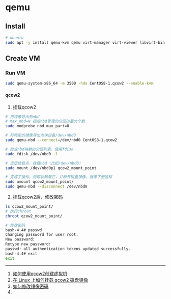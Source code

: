 # qemu

## Install
```bash
# ubuntu
sudo apt -y install qemu-kvm qemu virt-manager virt-viewer libvirt-bin
```

## Create VM

### Run VM
```bash
sudo qemu-system-x86_64 -m 3500 -hda CentOS8-1.qcow2 --enable-kvm
```

#### qcow2
1. 挂载qcow2
```bash
# 把镜像导出到nbd
# max_nbd=N 指定nbd管理的分区的最大个数
sudo modprobe nbd max_part=8

# 将特定的镜像导出为块设备/dev/nbd0
sudo qemu-nbd --connect=/dev/nbd0 CentOS8-1.qcow2

# 检查nbd映射的分区列表，使用fdisk
sudo fdisk /dev/nbd0 -l

# 选定挂载点，挂载nbd（比如/dev/nbd0）
sudo mount /dev/nbd0p1 qcow2_mount_point

# 完成了操作，则可以卸载它，并断开磁盘镜像，就像下面这样
sudo umount qcow2_mount_point/
sudo qemu-nbd --disconnect /dev/nbd0 
```

2. 挂载qcow2后，修改密码
```bash
ls qcow2_mount_point/
# 执行chroot
chroot qcow2_mount_point/

# 修改密码
bash-4.4# passwd 
Changing password for user root.
New password: 
Retype new password: 
passwd: all authentication tokens updated successfully.
bash-4.4# exit
exit
```

---

1. [如何使用qcow2创建虚拟机](https://www.jianshu.com/p/aa3fc4c300fe)
2. [在 Linux 上如何挂载 qcow2 磁盘镜像](https://www.jianshu.com/p/6b977c02bfb2)
3. [如何修改镜像密码](https://blog.csdn.net/jiahaojie1984/article/details/52242589)
4. 